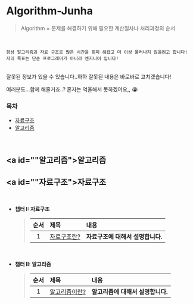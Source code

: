 # Algorithm-Junha
>Algorithm = 문제를 해결하기 위해 필요한 계산절차나 처리과정의 순서

<br>

```
항상 알고리즘과 자료 구조로 많은 시간을 회피 해왔고 더 이상 물러나지 않을려고 합니다!
저의 목표는 단순 프로그래머가 아니라 엔지니어 입니다!

```

<br>
잘못된 정보가 있을 수 있습니다..하하 잘못된 내용은 바로바로 고치겠습니다!
<br>

여러분도...함께 해줄거죠..? 혼자는 억울해서 못하겠어요,, 😭
<br>

### 목차

* [자료구조](#자료구조)
* [알고리즘](#알고리즘)

<br>

## <a id=""알고리즘"></a>알고리즘
## <a id=""자료구조"></a>자료구조

<br>

* **챕터 I: 자료구조**
  > | 순서 | 제목 | 내용 |
  > |:---:| :--- | :--- |
  > |1|[자료구조란?]() | **자료구조에 대해서 설명합니다.**

<br>


* **챕터 II: 알고리즘**
  > | 순서 | 제목 | 내용 |
  > |:---:| :--- | :--- |
  > |1|[알고리즘이란?]() | **알고리즘에 대해서 설명합니다.**

<br>
